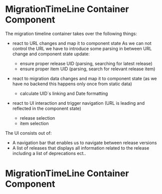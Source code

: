 # MigrationTimeLine Container Component

The migration timeline container takes over the following things: 

- react to URL changes and map it to component state
As we can not control the URL we have to introduce some parsing in between URL change and component state update: 
  - ensure proper release UID (parsing, searching for latest release)
  - ensure proper item UID (parsing, search for relevant release item)
  
- react to migration data changes and map it to component state (as we have no backend this happens only once from static data)
  - calculate UID`s linking and Date formatting

- react to UI interaction and trigger navigation (URL is leading and reflected in the component state)
  - release selection 
  - item selection

The UI consists out of:
- A navigation bar that enables us to navigate between release versions
- A list of releases that displays all information related to the release including a list of deprecations ect..

# MigrationTimeLine Container Component